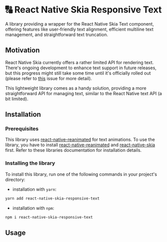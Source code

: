 # 🔠 React Native Skia Responsive Text

A library providing a wrapper for the React Native Skia Text component, offering features like user-friendly text alignment, efficient multiline text management, and straightforward text truncation.

## Motivation

React Native Skia currently offers a rather limited API for rendering text. There's ongoing development to enhance text support in future releases, but this progress might still take some time until it's officially rolled out (please refer to [this](https://github.com/Shopify/react-native-skia/issues/968) issue for more detail).

This lightweight library comes as a handy solution, providing a more straightforward API for managing text, similar to the React Native text API (a bit limited).

## Installation

### Prerequisites

This library uses [react-native-reanimated](https://docs.swmansion.com/react-native-reanimated/) for text animations. To use the library, you have to install [react-native-reanimated](https://docs.swmansion.com/react-native-reanimated/) and [react-native-skia](https://shopify.github.io/react-native-skia/) first. Refer to these libraries documentation for installation details.

### Installing the library

To install this library, run one of the following commands in your project's directory:

- installation with `yarn`:

```sh
yarn add react-native-skia-responsive-text
```

- installation with `npm`:

```sh
npm i react-native-skia-responsive-text
```

## Usage
